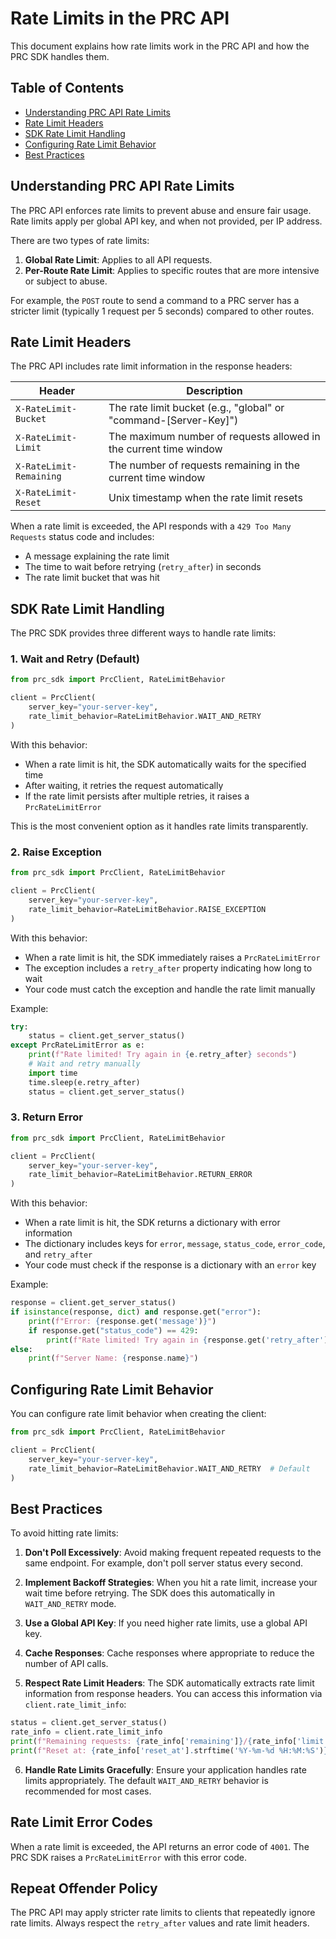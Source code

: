 # Rate Limits in the PRC API

This document explains how rate limits work in the PRC API and how the PRC SDK handles them.

## Table of Contents

- [Understanding PRC API Rate Limits](#understanding-prc-api-rate-limits)
- [Rate Limit Headers](#rate-limit-headers)
- [SDK Rate Limit Handling](#sdk-rate-limit-handling)
- [Configuring Rate Limit Behavior](#configuring-rate-limit-behavior)
- [Best Practices](#best-practices)

## Understanding PRC API Rate Limits

The PRC API enforces rate limits to prevent abuse and ensure fair usage. Rate limits apply per global API key, and when not provided, per IP address.

There are two types of rate limits:

1. **Global Rate Limit**: Applies to all API requests.
2. **Per-Route Rate Limit**: Applies to specific routes that are more intensive or subject to abuse.

For example, the `POST` route to send a command to a PRC server has a stricter limit (typically 1 request per 5 seconds) compared to other routes.

## Rate Limit Headers

The PRC API includes rate limit information in the response headers:

| Header | Description |
|--------|-------------|
| `X-RateLimit-Bucket` | The rate limit bucket (e.g., "global" or "command-[Server-Key]") |
| `X-RateLimit-Limit` | The maximum number of requests allowed in the current time window |
| `X-RateLimit-Remaining` | The number of requests remaining in the current time window |
| `X-RateLimit-Reset` | Unix timestamp when the rate limit resets |

When a rate limit is exceeded, the API responds with a `429 Too Many Requests` status code and includes:

- A message explaining the rate limit
- The time to wait before retrying (`retry_after`) in seconds
- The rate limit bucket that was hit

## SDK Rate Limit Handling

The PRC SDK provides three different ways to handle rate limits:

### 1. Wait and Retry (Default)

```python
from prc_sdk import PrcClient, RateLimitBehavior

client = PrcClient(
    server_key="your-server-key",
    rate_limit_behavior=RateLimitBehavior.WAIT_AND_RETRY
)
```

With this behavior:
- When a rate limit is hit, the SDK automatically waits for the specified time
- After waiting, it retries the request automatically
- If the rate limit persists after multiple retries, it raises a `PrcRateLimitError`

This is the most convenient option as it handles rate limits transparently.

### 2. Raise Exception

```python
from prc_sdk import PrcClient, RateLimitBehavior

client = PrcClient(
    server_key="your-server-key",
    rate_limit_behavior=RateLimitBehavior.RAISE_EXCEPTION
)
```

With this behavior:
- When a rate limit is hit, the SDK immediately raises a `PrcRateLimitError`
- The exception includes a `retry_after` property indicating how long to wait
- Your code must catch the exception and handle the rate limit manually

Example:

```python
try:
    status = client.get_server_status()
except PrcRateLimitError as e:
    print(f"Rate limited! Try again in {e.retry_after} seconds")
    # Wait and retry manually
    import time
    time.sleep(e.retry_after)
    status = client.get_server_status()
```

### 3. Return Error

```python
from prc_sdk import PrcClient, RateLimitBehavior

client = PrcClient(
    server_key="your-server-key",
    rate_limit_behavior=RateLimitBehavior.RETURN_ERROR
)
```

With this behavior:
- When a rate limit is hit, the SDK returns a dictionary with error information
- The dictionary includes keys for `error`, `message`, `status_code`, `error_code`, and `retry_after`
- Your code must check if the response is a dictionary with an `error` key

Example:

```python
response = client.get_server_status()
if isinstance(response, dict) and response.get("error"):
    print(f"Error: {response.get('message')}")
    if response.get("status_code") == 429:
        print(f"Rate limited! Try again in {response.get('retry_after')} seconds")
else:
    print(f"Server Name: {response.name}")
```

## Configuring Rate Limit Behavior

You can configure rate limit behavior when creating the client:

```python
from prc_sdk import PrcClient, RateLimitBehavior

client = PrcClient(
    server_key="your-server-key",
    rate_limit_behavior=RateLimitBehavior.WAIT_AND_RETRY  # Default
)
```

## Best Practices

To avoid hitting rate limits:

1. **Don't Poll Excessively**: Avoid making frequent repeated requests to the same endpoint. For example, don't poll server status every second.

2. **Implement Backoff Strategies**: When you hit a rate limit, increase your wait time before retrying. The SDK does this automatically in `WAIT_AND_RETRY` mode.

3. **Use a Global API Key**: If you need higher rate limits, use a global API key.

4. **Cache Responses**: Cache responses where appropriate to reduce the number of API calls.

5. **Respect Rate Limit Headers**: The SDK automatically extracts rate limit information from response headers. You can access this information via `client.rate_limit_info`:

```python
status = client.get_server_status()
rate_info = client.rate_limit_info
print(f"Remaining requests: {rate_info['remaining']}/{rate_info['limit']}")
print(f"Reset at: {rate_info['reset_at'].strftime('%Y-%m-%d %H:%M:%S')}")
```

6. **Handle Rate Limits Gracefully**: Ensure your application handles rate limits appropriately. The default `WAIT_AND_RETRY` behavior is recommended for most cases.

## Rate Limit Error Codes

When a rate limit is exceeded, the API returns an error code of `4001`. The PRC SDK raises a `PrcRateLimitError` with this error code.

## Repeat Offender Policy

The PRC API may apply stricter rate limits to clients that repeatedly ignore rate limits. Always respect the `retry_after` values and rate limit headers.
